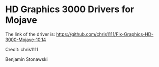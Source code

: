 # HD Graphics 3000 Drivers for Mojave


The link of the driver is: https://github.com/chris1111/Fix-Graphics-HD-3000-Mojave-10.14

Credit: chris1111


Benjamin Stonawski
